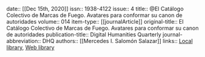 date:: [[Dec 15th, 2020]]
issn:: 1938-4122
issue:: 4
title:: @El Catálogo Colectivo de Marcas de Fuego. Avatares para conformar su canon de autoridades
volume:: 014
item-type:: [[journalArticle]]
original-title:: El Catálogo Colectivo de Marcas de Fuego. Avatares para conformar su canon de autoridades
publication-title:: Digital Humanities Quarterly
journal-abbreviation:: DHQ
authors:: [[Mercedes I. Salomón Salazar]]
links:: [Local library](zotero://select/groups/2386895/items/65VT9IKU), [Web library](https://www.zotero.org/groups/2386895/items/65VT9IKU)

